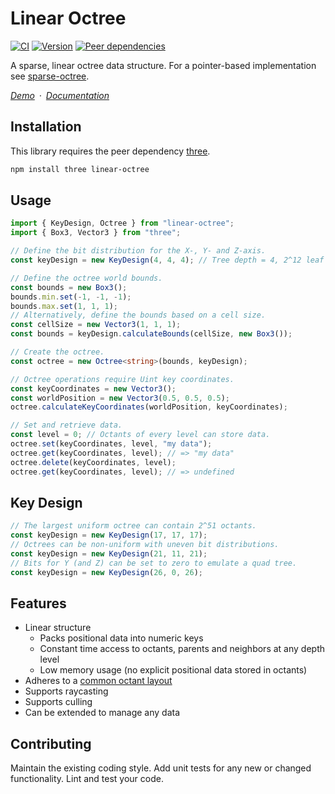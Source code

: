 # Linear Octree

[![CI](https://github.com/vanruesc/linear-octree/actions/workflows/ci.yml/badge.svg)](https://github.com/vanruesc/linear-octree/actions/workflows/ci.yml)
[![Version](https://badgen.net/npm/v/linear-octree?color=green)](https://www.npmjs.com/package/linear-octree)
[![Peer dependencies](https://badgen.net/david/peer/vanruesc/linear-octree)](https://david-dm.org/vanruesc/linear-octree?type=peer)

A sparse, linear octree data structure. For a pointer-based implementation see [sparse-octree](https://github.com/vanruesc/sparse-octree).

*[Demo](https://vanruesc.github.io/linear-octree/public/demo)&ensp;&middot;&ensp;[Documentation](https://vanruesc.github.io/linear-octree/public/docs)*


## Installation

This library requires the peer dependency [three](https://github.com/mrdoob/three.js/).

```sh
npm install three linear-octree
``` 


## Usage

```ts
import { KeyDesign, Octree } from "linear-octree";
import { Box3, Vector3 } from "three";

// Define the bit distribution for the X-, Y- and Z-axis.
const keyDesign = new KeyDesign(4, 4, 4); // Tree depth = 4, 2^12 leaf octants

// Define the octree world bounds.
const bounds = new Box3();
bounds.min.set(-1, -1, -1);
bounds.max.set(1, 1, 1);
// Alternatively, define the bounds based on a cell size.
const cellSize = new Vector3(1, 1, 1);
const bounds = keyDesign.calculateBounds(cellSize, new Box3());

// Create the octree.
const octree = new Octree<string>(bounds, keyDesign);

// Octree operations require Uint key coordinates.
const keyCoordinates = new Vector3();
const worldPosition = new Vector3(0.5, 0.5, 0.5);
octree.calculateKeyCoordinates(worldPosition, keyCoordinates);

// Set and retrieve data.
const level = 0; // Octants of every level can store data.
octree.set(keyCoordinates, level, "my data");
octree.get(keyCoordinates, level); // => "my data"
octree.delete(keyCoordinates, level);
octree.get(keyCoordinates, level); // => undefined
```

## Key Design

```ts
// The largest uniform octree can contain 2^51 octants.
const keyDesign = new KeyDesign(17, 17, 17);
// Octrees can be non-uniform with uneven bit distributions.
const keyDesign = new KeyDesign(21, 11, 21);
// Bits for Y (and Z) can be set to zero to emulate a quad tree.
const keyDesign = new KeyDesign(26, 0, 26);
```


## Features

- Linear structure
  - Packs positional data into numeric keys
  - Constant time access to octants, parents and neighbors at any depth level
  - Low memory usage (no explicit positional data stored in octants)
- Adheres to a [common octant layout](http://vanruesc.github.io/sparse-octree/public/docs/variable/index.html#static-variable-layout)
- Supports raycasting
- Supports culling
- Can be extended to manage any data


## Contributing

Maintain the existing coding style. Add unit tests for any new or changed functionality. Lint and test your code.
